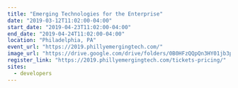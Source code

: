 ```yaml
---
title: "Emerging Technologies for the Enterprise"
date: "2019-03-12T11:02:00-04:00"
start_date: "2019-04-23T11:02:00-04:00"
end_date: "2019-04-24T11:02:00-04:00"
location: "Philadelphia, PA"
event_url: "https://2019.phillyemergingtech.com/"
image_url: "https://drive.google.com/drive/folders/0B0HFzQQpQn3HY01jb3poWFJTQXc"
register_link: "https://2019.phillyemergingtech.com/tickets-pricing/"
sites:
  - developers
---
```

